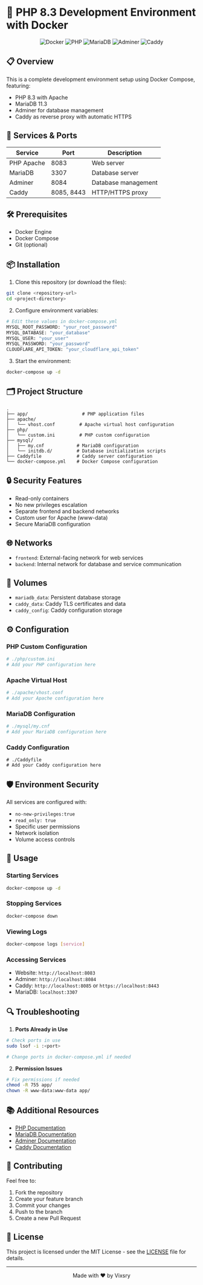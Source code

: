 # 🐳 PHP 8.3 Development Environment with Docker

<div align="center">

![Docker](https://img.shields.io/badge/Docker-2496ED?style=for-the-badge&logo=docker&logoColor=white)
![PHP](https://img.shields.io/badge/PHP_8.3-777BB4?style=for-the-badge&logo=php&logoColor=white)
![MariaDB](https://img.shields.io/badge/MariaDB_11.3-003545?style=for-the-badge&logo=mariadb&logoColor=white)
![Adminer](https://img.shields.io/badge/Adminer-34567C?style=for-the-badge&logo=adminer&logoColor=white)
![Caddy](https://img.shields.io/badge/Caddy-00ADD8?style=for-the-badge&logo=caddy&logoColor=white)

</div>

## 📋 Overview

This is a complete development environment setup using Docker Compose, featuring:

- PHP 8.3 with Apache
- MariaDB 11.3
- Adminer for database management
- Caddy as reverse proxy with automatic HTTPS

## 🚀 Services & Ports

| Service | Port | Description |
|---------|------|-------------|
| PHP Apache | 8083 | Web server |
| MariaDB | 3307 | Database server |
| Adminer | 8084 | Database management |
| Caddy | 8085, 8443 | HTTP/HTTPS proxy |

## 🛠️ Prerequisites

- Docker Engine
- Docker Compose
- Git (optional)

## 📦 Installation

1. Clone this repository (or download the files):
```bash
git clone <repository-url>
cd <project-directory>
```

2. Configure environment variables:
```bash
# Edit these values in docker-compose.yml
MYSQL_ROOT_PASSWORD: "your_root_password"
MYSQL_DATABASE: "your_database"
MYSQL_USER: "your_user"
MYSQL_PASSWORD: "your_password"
CLOUDFLARE_API_TOKEN: "your_cloudflare_api_token"
```

3. Start the environment:
```bash
docker-compose up -d
```

## 🗂️ Project Structure

```
.
├── app/                    # PHP application files
├── apache/
│   └── vhost.conf         # Apache virtual host configuration
├── php/
│   └── custom.ini         # PHP custom configuration
├── mysql/
│   ├── my.cnf            # MariaDB configuration
│   └── initdb.d/         # Database initialization scripts
├── Caddyfile             # Caddy server configuration
└── docker-compose.yml    # Docker Compose configuration
```

## 🔒 Security Features

- Read-only containers
- No new privileges escalation
- Separate frontend and backend networks
- Custom user for Apache (www-data)
- Secure MariaDB configuration

## 🌐 Networks

- `frontend`: External-facing network for web services
- `backend`: Internal network for database and service communication

## 💾 Volumes

- `mariadb_data`: Persistent database storage
- `caddy_data`: Caddy TLS certificates and data
- `caddy_config`: Caddy configuration storage

## ⚙️ Configuration

### PHP Custom Configuration
```ini
# ./php/custom.ini
# Add your PHP configuration here
```

### Apache Virtual Host
```apache
# ./apache/vhost.conf
# Add your Apache configuration here
```

### MariaDB Configuration
```ini
# ./mysql/my.cnf
# Add your MariaDB configuration here
```

### Caddy Configuration
```caddyfile
# ./Caddyfile
# Add your Caddy configuration here
```

## 🛡️ Environment Security

All services are configured with:
- `no-new-privileges:true`
- `read_only: true`
- Specific user permissions
- Network isolation
- Volume access controls

## 📝 Usage

### Starting Services
```bash
docker-compose up -d
```

### Stopping Services
```bash
docker-compose down
```

### Viewing Logs
```bash
docker-compose logs [service]
```

### Accessing Services

- Website: `http://localhost:8083`
- Adminer: `http://localhost:8084`
- Caddy: `http://localhost:8085` or `https://localhost:8443`
- MariaDB: `localhost:3307`

## 🔍 Troubleshooting

1. **Ports Already in Use**
```bash
# Check ports in use
sudo lsof -i :<port>

# Change ports in docker-compose.yml if needed
```

2. **Permission Issues**
```bash
# Fix permissions if needed
chmod -R 755 app/
chown -R www-data:www-data app/
```

## 📚 Additional Resources

- [PHP Documentation](https://www.php.net/docs.php)
- [MariaDB Documentation](https://mariadb.org/documentation/)
- [Adminer Documentation](https://www.adminer.org/en/documentation/)
- [Caddy Documentation](https://caddyserver.com/docs/)

## 🤝 Contributing

Feel free to:
1. Fork the repository
2. Create your feature branch
3. Commit your changes
4. Push to the branch
5. Create a new Pull Request

## 📄 License

This project is licensed under the MIT License - see the [LICENSE](LICENSE) file for details.

---

<div align="center">

Made with ❤️ by Vixsry

</div>